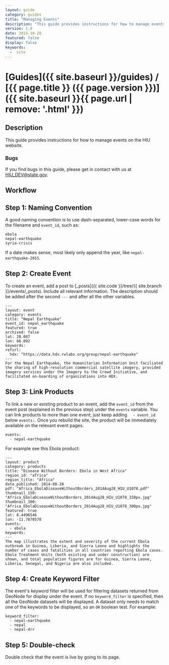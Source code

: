 ```yaml
---
layout: guide
category: guides
title: "Managing Events"
description: "This guide provides instructions for how to manage events on the HIU website." 
version: 1.0
date: 2015-10-28
featured: false
display: false
keywords:
  -  site
---
```

# [Guides]({{ site.baseurl }}/guides) / [{{ page.title }} ({{ page.version }})]({{ site.baseurl }}{{ page.url | remove: '.html' }})

## Description

This guide provides instructions for how to manage events on the HIU website.

### Bugs

If you find bugs in this guide, please get in contact with us at [HIU_DEV@state.gov](mailto:HIU_DEV@state.gov).

## Workflow

## Step 1: Naming Convention

A good naming convention is to use dash-separated, lower-case words for the filename and `event_id`, such as:

```
ebola
nepal-earthquake
syria-crisis
```

If a date makes sense, most likely only append the year, like `nepal-earthquake-2015`.

## Step 2: Create Event

To create an event, add a post to [_posts]({{ site.code }}/tree/{{ site.branch }}/events/_posts).  Include all relevant information.  The description should be added after the second `---` and after all the other variables.

```
---
layout: event
category: events
title: "Nepal Earthquake"
event_id: nepal_earthquake 
featured: true
archived: false
lat: 28.087
lon: 86.092
keywords:
refurl:
  hdx: "https://data.hdx.rwlabs.org/group/nepal-earthquake"
---
For the Nepal Earthquake, the Humanitarian Information Unit faciliated the sharing of high-resolution commercial satellite imagery, provided imagery services under the Imagery to the Crowd Initiative, and facilitated on-boarding of organizations into HDX.
```

## Step 3: Link Products

To link a new or existing product to an event, add the `event_id` from the event post (explained in the previous step) under the `events` variable.  You can link products to more than one event; just keep adding `  - event_id` below `events:`.  Once you rebuild the site, the product will be immediately available on the relevant event pages.

```
events:
  - nepal-earthquake
```

For example see this Ebola product:

```
---
layout: product
category: products
title: "Disease Without Borders: Ebola in West Africa"
region_id: "africa"
region_title: "Africa"
date_published: 2014-08-28
pdf: "Africa_EbolaDiseaseWithoutBorders_2014Aug28_HIU_U1078.pdf"
thumbnail_150: "Africa_EbolaDiseaseWithoutBorders_2014Aug28_HIU_U1078_150px.jpg"
thumbnail_300: "Africa_EbolaDiseaseWithoutBorders_2014Aug28_HIU_U1078_300px.jpg"
featured: true
lat: 8.4496546 
lon: -11.7870578
events:
  - ebola
keywords:
---
The map illustrates the extent and severity of the current Ebola outbreak in Guinea, Liberia, and Sierra Leone and highlights the number of cases and fatalities in all countries reporting Ebola cases. Ebola Treatment Units (both existing and under construction) are shown, and total population figures are for Guinea, Sierra Leone, Liberia, Senegal, and Nigeria are also included.
```

## Step 4: Create Keyword Filter

The event's keyword filter will be used for filtering datasets returned from GeoNode for display under the event.  If no `keyword_filter` is specified, then all the GeoNode datasets will be displayed.  A dataset only needs to match one of the keywords to be displayed, so an `OR` boolean test.  For example:

```
keyword_filter:
  - nepal-earthquake
  - nepal
  - nepal-drr
```

## Step 5: Double-check

Double check that the event is live by going to its page.
